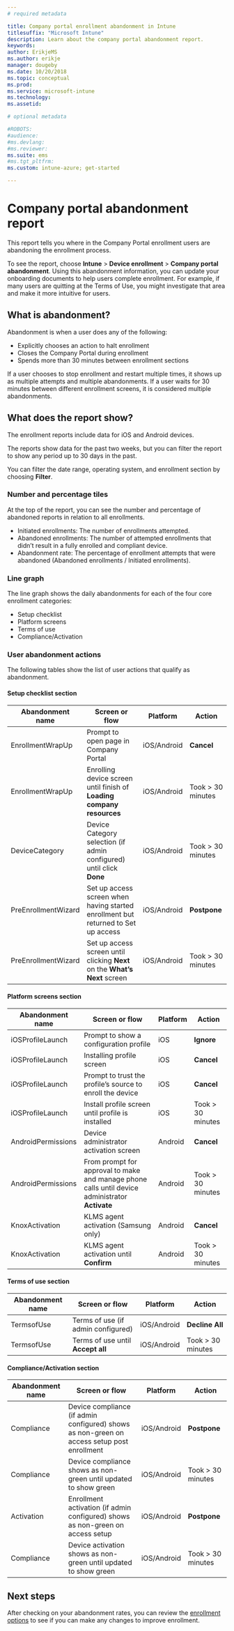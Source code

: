 ```yaml
---
# required metadata

title: Company portal enrollment abandonment in Intune
titlesuffix: "Microsoft Intune"
description: Learn about the company portal abandonment report.
keywords:
author: ErikjeMS
ms.author: erikje
manager: dougeby
ms.date: 10/20/2018
ms.topic: conceptual
ms.prod:
ms.service: microsoft-intune
ms.technology:
ms.assetid: 

# optional metadata

#ROBOTS:
#audience:
#ms.devlang:
#ms.reviewer:
ms.suite: ems
#ms.tgt_pltfrm:
ms.custom: intune-azure; get-started

---
```


# Company portal abandonment report

This report tells you where in the Company Portal enrollment users are abandoning the enrollment process.

To see the report, choose **Intune** > **Device enrollment** > **Company portal abandonment**.
Using this abandonment information, you can update your onboarding documents to help users complete enrollment. For example, if many users are quitting at the Terms of Use, you might investigate that area and make it more intuitive for users.

## What is abandonment?

Abandonment is when a user does any of the following:

-	Explicitly chooses an action to halt enrollment
-	Closes the Company Portal during enrollment
-	Spends more than 30 minutes between enrollment sections

If a user chooses to stop enrollment and restart multiple times, it shows up as multiple attempts and multiple abandonments. If a user waits for 30 minutes between different enrollment screens, it is considered multiple abandonments.

## What does the report show?

The enrollment reports include data for iOS and Android devices.

The reports show data for the past two weeks, but you can filter the report to show any period up to 30 days in the past.

You can filter the date range, operating system, and enrollment section by choosing **Filter**.

### Number and percentage tiles

At the top of the report, you can see the number and percentage of abandoned reports in relation to all enrollments.

-	Initiated enrollments: The number of enrollments attempted.
-	Abandoned enrollments: The number of attempted enrollments that didn’t result in a fully enrolled and compliant device.
-	Abandonment rate: The percentage of enrollment attempts that were abandoned (Abandoned enrollments / Initiated enrollments).

### Line graph

The line graph shows the daily abandonments for each of the four core enrollment categories:

-	Setup checklist
-	Platform screens
-	Terms of use
-	Compliance/Activation

### User abandonment actions

The following tables show the list of user actions that qualify as abandonment.

#### Setup checklist section

| Abandonment name | Screen or flow | Platform | Action |
| ---- |---- |---- |---- |
| EnrollmentWrapUp | Prompt to open page in Company Portal | iOS/Android | **Cancel** |
| EnrollmentWrapUp | Enrolling device screen until finish of **Loading company resources** | iOS/Android | Took > 30 minutes |
| DeviceCategory | Device Category selection (if admin configured) until click **Done** | iOS/Android | Took > 30 minutes |
| PreEnrollmentWizard | Set up access screen when having started enrollment but returned to Set up access | iOS/Android| **Postpone** |
| PreEnrollmentWizard | Set up access screen until clicking **Next** on the **What’s Next** screen | iOS/Android | Took > 30 minutes |

#### Platform screens section

| Abandonment name | Screen or flow | Platform | Action |
| ---- |---- |---- |---- |
| iOSProfileLaunch | Prompt to show a configuration profile | iOS | **Ignore** |
| iOSProfileLaunch | Installing profile screen | iOS | **Cancel** |
| iOSProfileLaunch | Prompt to trust the profile’s source to enroll the device | iOS | **Cancel** |
| iOSProfileLaunch | Install profile screen until profile is installed | iOS | Took > 30 minutes |
| AndroidPermissions | Device administrator activation screen | Android | **Cancel** |
| AndroidPermissions | From prompt for approval to make and manage phone calls until device administrator **Activate** | Android | Took > 30 minutes |
| KnoxActivation | KLMS agent activation (Samsung only) | Android| **Cancel** |
| KnoxActivation | KLMS agent activation until **Confirm** | Android | Took > 30 minutes|

#### Terms of use section

| Abandonment name | Screen or flow | Platform | Action |
| ---- |---- |---- |---- |
| TermsofUse | Terms of use (if admin configured) | iOS/Android | **Decline All** |
| TermsofUse | Terms of use until **Accept all** | iOS/Android | Took > 30 minutes |

#### Compliance/Activation section

| Abandonment name | Screen or flow | Platform | Action |
| ---- |---- |---- |---- |
| Compliance | Device compliance (if admin configured) shows as non-green on access setup post enrollment| iOS/Android | **Postpone** |
| Compliance | Device compliance shows as non-green until updated to show green | iOS/Android | Took > 30 minutes |
| Activation | Enrollment activation  (if admin configured) shows as non-green on access setup | iOS/Android | **Postpone** |
| Compliance | Device activation shows as non-green until updated to show green | iOS/Android | Took > 30 minutes |

## Next steps

After checking on your abandonment rates, you can review the [enrollment options](enrollment-options.md) to see if you can make any changes to improve enrollment.